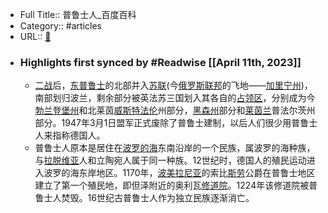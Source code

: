 - Full Title:: 普鲁士人_百度百科
- Category:: #articles
- URL:: [🔗](https://baike.baidu.com/item/%E6%99%AE%E9%B2%81%E5%A3%AB%E4%BA%BA/546885)
- ### Highlights first synced by #Readwise [[April 11th, 2023]]
    - [二战](/item/%E4%BA%8C%E6%88%98/497841?fromModule=lemma_inlink)后，[东普鲁士](/item/%E4%B8%9C%E6%99%AE%E9%B2%81%E5%A3%AB/5890632?fromModule=lemma_inlink)的北部并入[苏联](/item/%E8%8B%8F%E8%81%94/199168?fromModule=lemma_inlink)(今[俄罗斯联邦](/item/%E4%BF%84%E7%BD%97%E6%96%AF%E8%81%94%E9%82%A6/421807?fromModule=lemma_inlink)的飞地——[加里宁州](/item/%E5%8A%A0%E9%87%8C%E5%AE%81%E5%B7%9E/12578170?fromModule=lemma_inlink))，南部划归波兰，剩余部分被英法苏三国划入其各自的[占领区](/item/%E5%8D%A0%E9%A2%86%E5%8C%BA/19385430?fromModule=lemma_inlink)，分别成为今[勃兰登堡州](/item/%E5%8B%83%E5%85%B0%E7%99%BB%E5%A0%A1%E5%B7%9E/5446866?fromModule=lemma_inlink)和北莱茵[威斯特法伦](/item/%E5%A8%81%E6%96%AF%E7%89%B9%E6%B3%95%E4%BC%A6/8037475?fromModule=lemma_inlink)州部分，[黑森州](/item/%E9%BB%91%E6%A3%AE%E5%B7%9E/4715821?fromModule=lemma_inlink)部分和[莱茵兰](/item/%E8%8E%B1%E8%8C%B5%E5%85%B0/1734271?fromModule=lemma_inlink)普法尔茨州部分。1947年3月1日盟军正式废除了普鲁士建制，以后人们很少用普鲁士人来指称德国人。
    - 普鲁士人原本是居住在[波罗的海](/item/%E6%B3%A2%E7%BD%97%E7%9A%84%E6%B5%B7/446433?fromModule=lemma_inlink)东南沿岸的一个民族，属波罗的海种族，与[拉脱维亚](/item/%E6%8B%89%E8%84%B1%E7%BB%B4%E4%BA%9A/377018?fromModule=lemma_inlink)人和立陶宛人属于同一种族。12世纪时，德国人的殖民运动进入波罗的海东岸地区。1170年，[波美拉尼亚](/item/%E6%B3%A2%E7%BE%8E%E6%8B%89%E5%B0%BC%E4%BA%9A/9581463?fromModule=lemma_inlink)的索比[斯劳](/item/%E6%96%AF%E5%8A%B3/3801796?fromModule=lemma_inlink)公爵在普鲁士地区建立了第一个殖民地，即但泽附近的奥利瓦[修道院](/item/%E4%BF%AE%E9%81%93%E9%99%A2/1217596?fromModule=lemma_inlink)。1224年该修道院被普鲁士人焚毁。16世纪古普鲁士人作为独立民族逐渐消亡。
